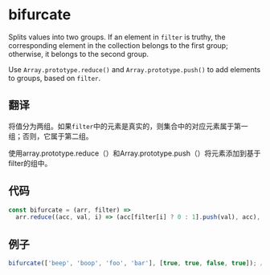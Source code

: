 # bifurcate

Splits values into two groups. If an element in `filter` is truthy, the corresponding element in the collection belongs to the first group; otherwise, it belongs to the second group.

Use `Array.prototype.reduce()` and `Array.prototype.push()` to add elements to groups, based on `filter`.

## 翻译

将值分为两组。如果`filter`中的元素是真实的，则集合中的对应元素属于第一组；否则，它属于第二组。

使用array.prototype.reduce（）和Array.prototype.push（）将元素添加到基于filter的组中。

## 代码

```js
const bifurcate = (arr, filter) =>
  arr.reduce((acc, val, i) => (acc[filter[i] ? 0 : 1].push(val), acc), [[], []]);
```

## 例子

```js
bifurcate(['beep', 'boop', 'foo', 'bar'], [true, true, false, true]); // [ ['beep', 'boop', 'bar'], ['foo'] ]
```
